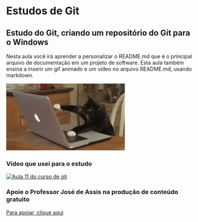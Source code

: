 # Estudos de Git
## Estudo do Git, criando um repositório do Git para o Windows
Nesta aula você irá aprender a personalizar o README.md que é o principal arquivo de documentação em um projeto de software. Esta aula também ensina a inserir um gif animado e um vídeo no arquivo README.md, usando markdown.

![gato digitando](https://github.com/SamuelJohnsonN/estudosdegit/blob/master/programando.gif)

### Vídeo que usei para o estudo
[![Aula 11 do curso de git](http://img.youtube.com/vi/T70t3mDiwvg/0.jpg)](http://www.youtube.com/watch?v=T70t3mDiwvg "Personalizando o README.md com markdown")

### Apoie o Professor José de Assis na produção de conteúdo gratuito
[Para apoiar, clique aqui](https://pagseguro.uol.com.br/checkout/nc/nl/donation/sender-identification.jhtml?t=c48d8d5f96652d9b072cd7e7d13147b503dad6bb5f3ed44d7a6ed2219c3ed3d8&e=true#rmcl)
